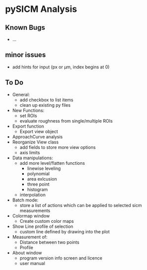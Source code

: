 # pySICM Analysis

## Known Bugs
- ...

## minor issues
  - add hints for input (px or µm, index begins at 0)

## To Do
- General:
  - add checkbox to list items
  - clean up existing py files
- New Functions:
  - set ROIs 
  - evaluate roughness from single/multiple ROIs
- Export function
  - Export view object
- ApproachCurve analysis
- Reorganize View class
  - add fields to store more view options
  - axis limits
- Data manipulations:
  - add more level/flatten functions
    - linewise leveling
    - polynomial
    - area exlcusion
    - three point
    - histogram
  - interpolation
- Batch mode:
  - store a list of actions which can be applied to selected sicm measurements
- Colormap window
  - Create custom color maps
- Show Line profile of selection
  - custom line defined by drawing into the plot
- Measurement of:
  - Distance between two points
  - Profile
- About window
  - program version info screen and licence
  - user manual
